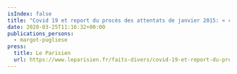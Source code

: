 ```yaml
---
isIndex: false
title: "Covid 19 et report du procès des attentats de janvier 2015: « cela nous semblait inévitable »"
date: 2020-03-25T11:16:32+00:00
publications_persons:
  - margot-pugliese
press:
  title: Le Parisien
  url: https://www.leparisien.fr/faits-divers/covid-19-et-report-du-proces-des-attentats-de-janvier-2015-cela-nous-semblait-inevitable-25-03-2020-8287806.php
---
```

